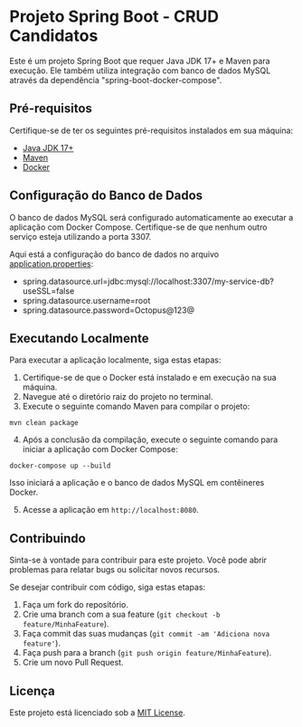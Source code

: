# Projeto Spring Boot - CRUD Candidatos

Este é um projeto Spring Boot que requer Java JDK 17+ e Maven para execução. Ele também utiliza integração com banco de dados MySQL através da dependência "spring-boot-docker-compose".

## Pré-requisitos

Certifique-se de ter os seguintes pré-requisitos instalados em sua máquina:

- [Java JDK 17+](https://www.oracle.com/java/technologies/javase-jdk17-downloads.html)
- [Maven](https://maven.apache.org/)
- [Docker](https://www.docker.com/)

## Configuração do Banco de Dados

O banco de dados MySQL será configurado automaticamente ao executar a aplicação com Docker Compose. Certifique-se de que nenhum outro serviço esteja utilizando a porta 3307.

Aqui está a configuração do banco de dados no arquivo [application.properties](src/main/resources/application.properties):


 - spring.datasource.url=jdbc:mysql://localhost:3307/my-service-db?useSSL=false
 - spring.datasource.username=root
 - spring.datasource.password=Octopus@123@ 

## Executando Localmente

Para executar a aplicação localmente, siga estas etapas:

1. Certifique-se de que o Docker está instalado e em execução na sua máquina.
2. Navegue até o diretório raiz do projeto no terminal.
3. Execute o seguinte comando Maven para compilar o projeto:

```
mvn clean package
```

4. Após a conclusão da compilação, execute o seguinte comando para iniciar a aplicação com Docker Compose:

```
docker-compose up --build
```

Isso iniciará a aplicação e o banco de dados MySQL em contêineres Docker.

5. Acesse a aplicação em `http://localhost:8080`.

## Contribuindo

Sinta-se à vontade para contribuir para este projeto. Você pode abrir problemas para relatar bugs ou solicitar novos recursos.

Se desejar contribuir com código, siga estas etapas:

1. Faça um fork do repositório.
2. Crie uma branch com a sua feature (`git checkout -b feature/MinhaFeature`).
3. Faça commit das suas mudanças (`git commit -am 'Adiciona nova feature'`).
4. Faça push para a branch (`git push origin feature/MinhaFeature`).
5. Crie um novo Pull Request.

## Licença

Este projeto está licenciado sob a [MIT License](LICENSE).


